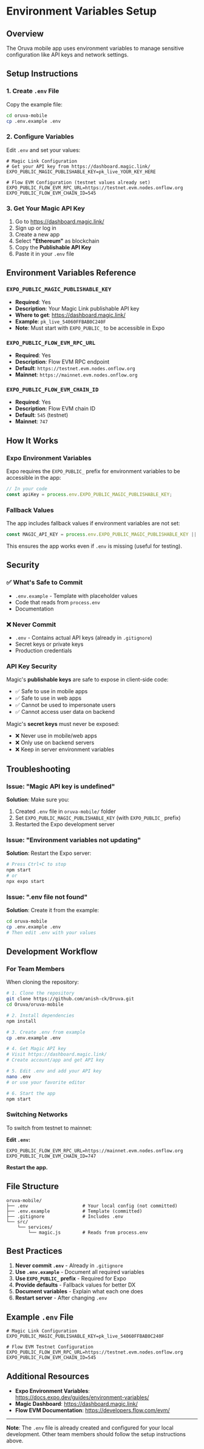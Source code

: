 # Environment Variables Setup

## Overview

The Oruva mobile app uses environment variables to manage sensitive configuration like API keys and network settings.

## Setup Instructions

### 1. Create `.env` File

Copy the example file:

```bash
cd oruva-mobile
cp .env.example .env
```

### 2. Configure Variables

Edit `.env` and set your values:

```properties
# Magic Link Configuration
# Get your API key from https://dashboard.magic.link/
EXPO_PUBLIC_MAGIC_PUBLISHABLE_KEY=pk_live_YOUR_KEY_HERE

# Flow EVM Configuration (testnet values already set)
EXPO_PUBLIC_FLOW_EVM_RPC_URL=https://testnet.evm.nodes.onflow.org
EXPO_PUBLIC_FLOW_EVM_CHAIN_ID=545
```

### 3. Get Your Magic API Key

1. Go to https://dashboard.magic.link/
2. Sign up or log in
3. Create a new app
4. Select **"Ethereum"** as blockchain
5. Copy the **Publishable API Key**
6. Paste it in your `.env` file

## Environment Variables Reference

### `EXPO_PUBLIC_MAGIC_PUBLISHABLE_KEY`
- **Required**: Yes
- **Description**: Your Magic Link publishable API key
- **Where to get**: https://dashboard.magic.link/
- **Example**: `pk_live_54060FFBAB0C240F`
- **Note**: Must start with `EXPO_PUBLIC_` to be accessible in Expo

### `EXPO_PUBLIC_FLOW_EVM_RPC_URL`
- **Required**: Yes
- **Description**: Flow EVM RPC endpoint
- **Default**: `https://testnet.evm.nodes.onflow.org`
- **Mainnet**: `https://mainnet.evm.nodes.onflow.org`

### `EXPO_PUBLIC_FLOW_EVM_CHAIN_ID`
- **Required**: Yes
- **Description**: Flow EVM chain ID
- **Default**: `545` (testnet)
- **Mainnet**: `747`

## How It Works

### Expo Environment Variables

Expo requires the `EXPO_PUBLIC_` prefix for environment variables to be accessible in the app:

```javascript
// In your code
const apiKey = process.env.EXPO_PUBLIC_MAGIC_PUBLISHABLE_KEY;
```

### Fallback Values

The app includes fallback values if environment variables are not set:

```javascript
const MAGIC_API_KEY = process.env.EXPO_PUBLIC_MAGIC_PUBLISHABLE_KEY || 'pk_live_54060FFBAB0C240F';
```

This ensures the app works even if `.env` is missing (useful for testing).

## Security

### ✅ What's Safe to Commit
- `.env.example` - Template with placeholder values
- Code that reads from `process.env`
- Documentation

### ❌ Never Commit
- `.env` - Contains actual API keys (already in `.gitignore`)
- Secret keys or private keys
- Production credentials

### API Key Security

Magic's **publishable keys** are safe to expose in client-side code:
- ✅ Safe to use in mobile apps
- ✅ Safe to use in web apps
- ✅ Cannot be used to impersonate users
- ✅ Cannot access user data on backend

Magic's **secret keys** must never be exposed:
- ❌ Never use in mobile/web apps
- ❌ Only use on backend servers
- ❌ Keep in server environment variables

## Troubleshooting

### Issue: "Magic API key is undefined"

**Solution**: Make sure you:
1. Created `.env` file in `oruva-mobile/` folder
2. Set `EXPO_PUBLIC_MAGIC_PUBLISHABLE_KEY` (with `EXPO_PUBLIC_` prefix)
3. Restarted the Expo development server

### Issue: "Environment variables not updating"

**Solution**: Restart the Expo server:
```bash
# Press Ctrl+C to stop
npm start
# or
npx expo start
```

### Issue: ".env file not found"

**Solution**: Create it from the example:
```bash
cd oruva-mobile
cp .env.example .env
# Then edit .env with your values
```

## Development Workflow

### For Team Members

When cloning the repository:

```bash
# 1. Clone the repository
git clone https://github.com/anish-ck/Oruva.git
cd Oruva/oruva-mobile

# 2. Install dependencies
npm install

# 3. Create .env from example
cp .env.example .env

# 4. Get Magic API key
# Visit https://dashboard.magic.link/
# Create account/app and get API key

# 5. Edit .env and add your API key
nano .env
# or use your favorite editor

# 6. Start the app
npm start
```

### Switching Networks

To switch from testnet to mainnet:

**Edit `.env`:**
```properties
EXPO_PUBLIC_FLOW_EVM_RPC_URL=https://mainnet.evm.nodes.onflow.org
EXPO_PUBLIC_FLOW_EVM_CHAIN_ID=747
```

**Restart the app.**

## File Structure

```
oruva-mobile/
├── .env                    # Your local config (not committed)
├── .env.example            # Template (committed)
├── .gitignore              # Includes .env
└── src/
    └── services/
        └── magic.js        # Reads from process.env
```

## Best Practices

1. **Never commit `.env`** - Already in `.gitignore`
2. **Use `.env.example`** - Document all required variables
3. **Use `EXPO_PUBLIC_` prefix** - Required for Expo
4. **Provide defaults** - Fallback values for better DX
5. **Document variables** - Explain what each one does
6. **Restart server** - After changing `.env`

## Example `.env` File

```properties
# Magic Link Configuration
EXPO_PUBLIC_MAGIC_PUBLISHABLE_KEY=pk_live_54060FFBAB0C240F

# Flow EVM Testnet Configuration
EXPO_PUBLIC_FLOW_EVM_RPC_URL=https://testnet.evm.nodes.onflow.org
EXPO_PUBLIC_FLOW_EVM_CHAIN_ID=545
```

## Additional Resources

- **Expo Environment Variables**: https://docs.expo.dev/guides/environment-variables/
- **Magic Dashboard**: https://dashboard.magic.link/
- **Flow EVM Documentation**: https://developers.flow.com/evm/

---

**Note**: The `.env` file is already created and configured for your local development. Other team members should follow the setup instructions above.
